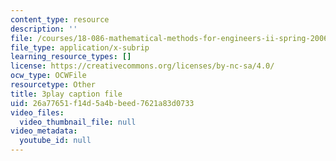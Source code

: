 ```yaml
---
content_type: resource
description: ''
file: /courses/18-086-mathematical-methods-for-engineers-ii-spring-2006/26a77651f14d5a4bbeed7621a83d0733_vIydsgrYGIY.vtt
file_type: application/x-subrip
learning_resource_types: []
license: https://creativecommons.org/licenses/by-nc-sa/4.0/
ocw_type: OCWFile
resourcetype: Other
title: 3play caption file
uid: 26a77651-f14d-5a4b-beed-7621a83d0733
video_files:
  video_thumbnail_file: null
video_metadata:
  youtube_id: null
---
```

